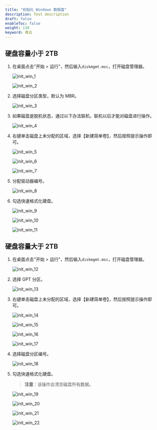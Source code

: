 ```yaml
---
title: "初始化 Windows 数据盘"
description: Test description
draft: false
enableToc: false
weight: 110
keyword: 青云
---
```


##  硬盘容量小于 2TB

1. 在桌面点击"开始 > 运行"，然后输入`diskmgmt.msc`，打开磁盘管理器。

   ![init_win_1](/storage/disk/_images/init_win_1.png)

   ![init_win_2](/storage/disk/_images/init_win_2.png)

2. 选择磁盘分区类型，默认为 MBR。

   ![init_win_3](/storage/disk/_images/init_win_3.png)

3. 如果磁盘是脱机状态，通过以下办法联机，联机以后才能对磁盘进行操作。

   ![init_win_4](/storage/disk/_images/init_win_4.png)

4. 右键单击磁盘上未分配的区域，选择【新建简单卷】，然后按照提示操作即可。

   ![init_win_5](/storage/disk/_images/init_win_5.png)

   ![init_win_6](/storage/disk/_images/init_win_6.png)

   ![init_win_7](/storage/disk/_images/init_win_7.png)

5. 分配驱动器编号。

   ![init_win_8](/storage/disk/_images/init_win_8.png)

6. 勾选快速格式化硬盘。

   ![init_win_9](/storage/disk/_images/init_win_9.png)

   ![init_win_10](/storage/disk/_images/init_win_10.png)

   ![init_win_11](/storage/disk/_images/init_win_11.png)

##  硬盘容量大于 2TB

1. 在桌面点击"开始 > 运行"，然后输入`diskmgmt.msc`，打开磁盘管理器。

   ![init_win_12](/storage/disk/_images/init_win_12.png)

2. 选择 GPT 分区。

   ![init_win_13](/storage/disk/_images/init_win_13.png)

3. 右键单击磁盘上未分配的区域，选择【新建简单卷】，然后按照提示操作即可。

   ![init_win_14](/storage/disk/_images/init_win_14.png)

   ![init_win_15](/storage/disk/_images/init_win_15.png)

   ![init_win_16](/storage/disk/_images/init_win_16.png)

   ![init_win_17](/storage/disk/_images/init_win_17.png)

4. 选择磁盘分区编号。

   ![init_win_18](/storage/disk/_images/init_win_18.png)

5. 勾选快速格式化硬盘。

   > **注意**：该操作会清空磁盘所有数据。

   ![init_win_19](/storage/disk/_images/init_win_19.png)

   ![init_win_20](/storage/disk/_images/init_win_20.png)

   ![init_win_21](/storage/disk/_images/init_win_21.png)

   ![init_win_22](/storage/disk/_images/init_win_22.png)

